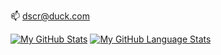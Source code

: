 📫 dscr@duck.com

[![My GitHub Stats](https://github-readme-stats.vercel.app/api/?username=dsrcr&count_private=true&theme=gruvbox&showicons=true)]()
[![My GitHub Language Stats](https://github-readme-stats.vercel.app/api/top-langs/?username=dsrcr&langs_count=5&theme=gruvbox)]()
